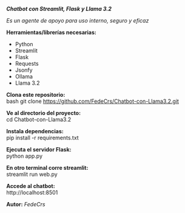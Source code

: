 ***Chatbot con Streamlit, Flask y Llama 3.2***  

*Es un agente de apoyo para uso interno, seguro y eficaz*  

**Herramientas/librerías necesarias:**
- Python
- Streamlit
- Flask
- Requests
- Jsonfy
- Ollama
- Llama 3.2

**Clona este repositorio:**  
   bash
   git clone https://github.com/FedeCrs/Chatbot-con-Llama3.2.git
   
**Ve al directorio del proyecto:**  
   cd Chatbot-con-Llama3.2  
   
**Instala dependencias:**  
   pip install -r requirements.txt  
   
**Ejecuta el servidor Flask:**  
   python app.py  
   
**En otro terminal corre streamlit:**  
   streamlit run web.py  
   
**Accede al chatbot:**  
   http://localhost:8501  
   
**Autor:**
*FedeCrs*

